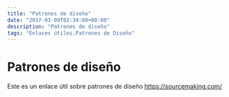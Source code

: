 ```yaml
---
title: "Patrones de diseño"
date: "2017-03-09T02:34:00+00:00"
description: "Patrones de diseño"
tags: "Enlaces útiles,Patrones de Diseño"
---
```

# Patrones de diseño

Este es un enlace útil sobre patrones de diseño https://sourcemaking.com/

